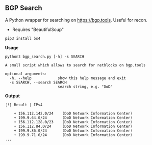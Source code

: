## BGP Search
A Python wrapper for searching on https://bgp.tools. Useful for recon.
- Requires "BeautifulSoup"
```
pip3 install bs4
```
**Usage**
```
python3 bgp_search.py [-h] -s SEARCH

A small script which allows to search for netblocks on bgp.tools

optional arguments:
  -h, --help            show this help message and exit
  -s SEARCH, --search SEARCH
                        search string, e.g. "DoD"
```

**Output**
```
[!] Result | IPv4

	+ 156.112.142.0/24    (DoD Network Information Center)
	+ 199.9.64.0/24	      (DoD Network Information Center)
	+ 156.112.128.0/23    (DoD Network Information Center)
	+ 156.112.84.0/24     (DoD Network Information Center)
	+ 199.9.86.0/24       (DoD Network Information Center)
	+ 199.9.71.0/24	      (DoD Network Information Center)
...
```
